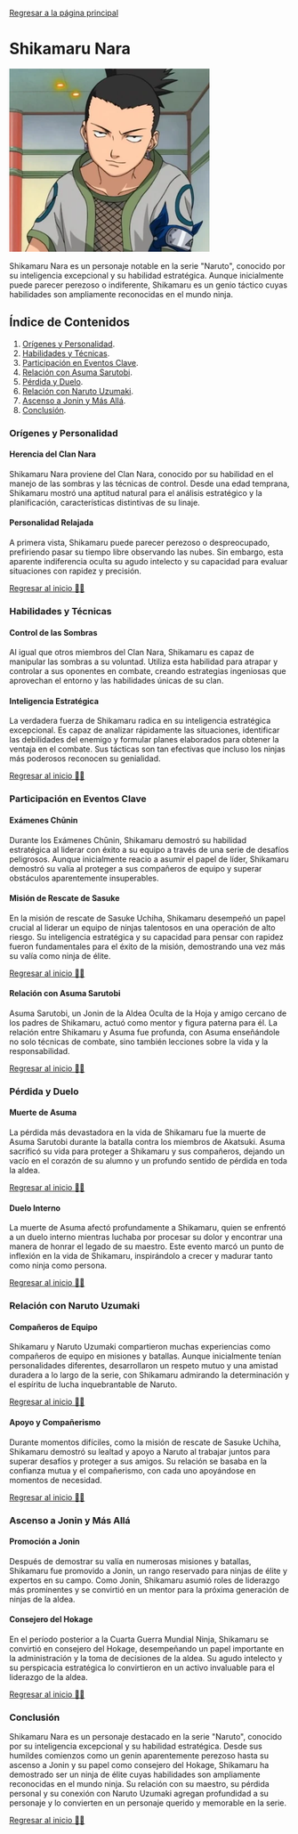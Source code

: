 [Regresar a la página principal](../README.md)

# Shikamaru Nara

![Shikamaru](img/shikamaru.webp)

Shikamaru Nara es un personaje notable en la serie "Naruto", conocido por su inteligencia excepcional y su habilidad estratégica. Aunque inicialmente puede parecer perezoso o indiferente, Shikamaru es un genio táctico cuyas habilidades son ampliamente reconocidas en el mundo ninja.

## Índice de Contenidos

1. [Orígenes y Personalidad](#orígenes-y-personalidad).
2. [Habilidades y Técnicas](#habilidades-y-técnicas).
3. [Participación en Eventos Clave](#participación-en-eventos-clave).
4. [Relación con Asuma Sarutobi](#relación-con-asuma-sarutobi).
5. [Pérdida y Duelo](#pérdida-y-duelo).
6. [Relación con Naruto Uzumaki](#relación-con-naruto-uzumaki).
7. [Ascenso a Jonin y Más Allá](#ascenso-a-jonin-y-más-allá).
8. [Conclusión](#conclusión).


### Orígenes y Personalidad

#### Herencia del Clan Nara

Shikamaru Nara proviene del Clan Nara, conocido por su habilidad en el manejo de las sombras y las técnicas de control. Desde una edad temprana, Shikamaru mostró una aptitud natural para el análisis estratégico y la planificación, características distintivas de su linaje.


#### Personalidad Relajada

A primera vista, Shikamaru puede parecer perezoso o despreocupado, prefiriendo pasar su tiempo libre observando las nubes. Sin embargo, esta aparente indiferencia oculta su agudo intelecto y su capacidad para evaluar situaciones con rapidez y precisión.

[Regresar al inicio ☝🏻](#shikamaru-nara)

### Habilidades y Técnicas

#### Control de las Sombras

Al igual que otros miembros del Clan Nara, Shikamaru es capaz de manipular las sombras a su voluntad. Utiliza esta habilidad para atrapar y controlar a sus oponentes en combate, creando estrategias ingeniosas que aprovechan el entorno y las habilidades únicas de su clan.

#### Inteligencia Estratégica

La verdadera fuerza de Shikamaru radica en su inteligencia estratégica excepcional. Es capaz de analizar rápidamente las situaciones, identificar las debilidades del enemigo y formular planes elaborados para obtener la ventaja en el combate. Sus tácticas son tan efectivas que incluso los ninjas más poderosos reconocen su genialidad.

[Regresar al inicio ☝🏻](#shikamaru-nara)

### Participación en Eventos Clave

#### Exámenes Chūnin

Durante los Exámenes Chūnin, Shikamaru demostró su habilidad estratégica al liderar con éxito a su equipo a través de una serie de desafíos peligrosos. Aunque inicialmente reacio a asumir el papel de líder, Shikamaru demostró su valía al proteger a sus compañeros de equipo y superar obstáculos aparentemente insuperables.

#### Misión de Rescate de Sasuke

En la misión de rescate de Sasuke Uchiha, Shikamaru desempeñó un papel crucial al liderar un equipo de ninjas talentosos en una operación de alto riesgo. Su inteligencia estratégica y su capacidad para pensar con rapidez fueron fundamentales para el éxito de la misión, demostrando una vez más su valía como ninja de élite.

[Regresar al inicio ☝🏻](#shikamaru-nara)


#### Relación con Asuma Sarutobi

Asuma Sarutobi, un Jonin de la Aldea Oculta de la Hoja y amigo cercano de los padres de Shikamaru, actuó como mentor y figura paterna para él. La relación entre Shikamaru y Asuma fue profunda, con Asuma enseñándole no solo técnicas de combate, sino también lecciones sobre la vida y la responsabilidad.

[Regresar al inicio ☝🏻](#shikamaru-nara)

### Pérdida y Duelo

#### Muerte de Asuma

La pérdida más devastadora en la vida de Shikamaru fue la muerte de Asuma Sarutobi durante la batalla contra los miembros de Akatsuki. Asuma sacrificó su vida para proteger a Shikamaru y sus compañeros, dejando un vacío en el corazón de su alumno y un profundo sentido de pérdida en toda la aldea.

[Regresar al inicio ☝🏻](#shikamaru-nara)

#### Duelo Interno

La muerte de Asuma afectó profundamente a Shikamaru, quien se enfrentó a un duelo interno mientras luchaba por procesar su dolor y encontrar una manera de honrar el legado de su maestro. Este evento marcó un punto de inflexión en la vida de Shikamaru, inspirándolo a crecer y madurar tanto como ninja como persona.

[Regresar al inicio ☝🏻](#shikamaru-nara)

### Relación con Naruto Uzumaki

#### Compañeros de Equipo

Shikamaru y Naruto Uzumaki compartieron muchas experiencias como compañeros de equipo en misiones y batallas. Aunque inicialmente tenían personalidades diferentes, desarrollaron un respeto mutuo y una amistad duradera a lo largo de la serie, con Shikamaru admirando la determinación y el espíritu de lucha inquebrantable de Naruto.

[Regresar al inicio ☝🏻](#shikamaru-nara)

#### Apoyo y Compañerismo

Durante momentos difíciles, como la misión de rescate de Sasuke Uchiha, Shikamaru demostró su lealtad y apoyo a Naruto al trabajar juntos para superar desafíos y proteger a sus amigos. Su relación se basaba en la confianza mutua y el compañerismo, con cada uno apoyándose en momentos de necesidad.

[Regresar al inicio ☝🏻](#shikamaru-nara)

### Ascenso a Jonin y Más Allá

#### Promoción a Jonin

Después de demostrar su valía en numerosas misiones y batallas, Shikamaru fue promovido a Jonin, un rango reservado para ninjas de élite y expertos en su campo. Como Jonin, Shikamaru asumió roles de liderazgo más prominentes y se convirtió en un mentor para la próxima generación de ninjas de la aldea.

#### Consejero del Hokage

En el período posterior a la Cuarta Guerra Mundial Ninja, Shikamaru se convirtió en consejero del Hokage, desempeñando un papel importante en la administración y la toma de decisiones de la aldea. Su agudo intelecto y su perspicacia estratégica lo convirtieron en un activo invaluable para el liderazgo de la aldea.

[Regresar al inicio ☝🏻](#shikamaru-nara)

### Conclusión

Shikamaru Nara es un personaje destacado en la serie "Naruto", conocido por su inteligencia excepcional y su habilidad estratégica. Desde sus humildes comienzos como un genin aparentemente perezoso hasta su ascenso a Jonin y su papel como consejero del Hokage, Shikamaru ha demostrado ser un ninja de élite cuyas habilidades son ampliamente reconocidas en el mundo ninja. Su relación con su maestro, su pérdida personal y su conexión con Naruto Uzumaki agregan profundidad a su personaje y lo convierten en un personaje querido y memorable en la serie.

[Regresar al inicio ☝🏻](#shikamaru-nara)
